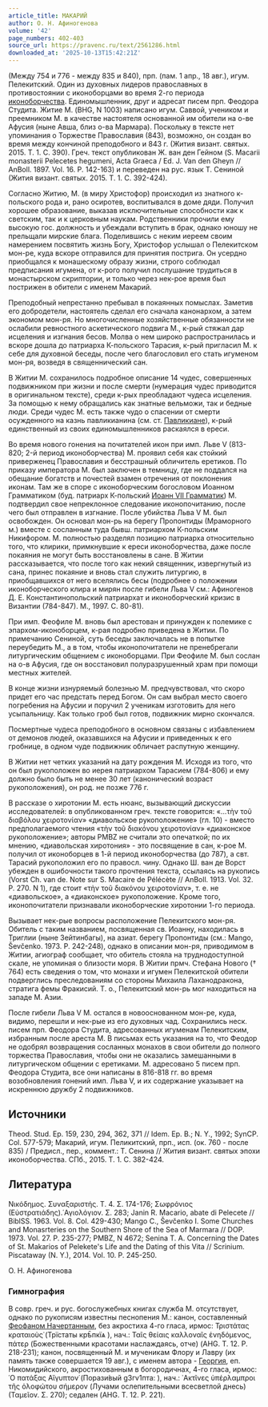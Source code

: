 ```yaml
---
article_title: МАКАРИЙ
author: О. Н. Афиногенова
volume: '42'
page_numbers: 402-403
source_url: https://pravenc.ru/text/2561286.html
downloaded_at: '2025-10-13T15:42:21Z'
---
```


(Между 754 и 776 - между 835 и 840), прп. (пам. 1 апр., 18 авг.), игум. Пелекитский. Один из духовных лидеров православных в противостоянии с иконоборцами во время 2-го периода [иконоборчества](https://pravenc.ru/text/иконоборчества.html). Единомышленник, друг и адресат писем прп. Феодора Студита. Житие М. (BHG, N 1003) написано игум. Саввой, учеником и преемником М. в качестве настоятеля основанной им обители на о-ве Афусия (ныне Авша, близ о-ва Мармара). Поскольку в тексте нет упоминания о Торжестве Православия (843), возможно, он создан во время между кончиной преподобного и 843 г. (Жития визант. святых. 2015. Т. 1. С. 390). Греч. текст опубликован Ж. ван ден Гейном (S. Macarii monasterii Pelecetes hegumeni, Acta Graeca / Ed. J. Van den Gheyn // AnBoll. 1897. Vol. 16. P. 142-163) и переведен на рус. язык Т. Сениной (Жития визант. святых. 2015. Т. 1. С. 392-424).

Согласно Житию, М. (в миру Христофор) происходил из знатного к-польского рода и, рано осиротев, воспитывался в доме дяди. Получил хорошее образование, выказав исключительные способности как к светским, так и к церковным наукам. Родственники прочили ему высокую гос. должность и убеждали вступить в брак, однако юношу не прельщали мирские блага. Поделившись с неким иереем своим намерением посвятить жизнь Богу, Христофор услышал о Пелекитском мон-ре, куда вскоре отправился для принятия пострига. Он усердно приобщался к монашескому образу жизни, строго соблюдал предписания игумена, от к-рого получил послушание трудиться в монастырском скриптории, и только через нек-рое время был пострижен в обители с именем Макарий.

Преподобный непрестанно пребывал в покаянных помыслах. Заметив его добродетели, настоятель сделал его сначала канонархом, а затем экономом мон-ря. Но многочисленные хозяйственные обязанности не ослабили ревностного аскетического подвига М., к-рый стяжал дар исцеления и изгнания бесов. Молва о нем широко распространилась и вскоре дошла до патриарха К-польского Тарасия, к-рый пригласил М. к себе для духовной беседы, после чего благословил его стать игуменом мон-ря, возведя в священнический сан.

В Житии М. сохранилось подробное описание 14 чудес, совершенных подвижником при жизни и после смерти (нумерация чудес приводится в оригинальном тексте), среди к-рых преобладают чудеса исцеления. За помощью к нему обращались как знатные вельможи, так и бедные люди. Среди чудес М. есть также чудо о спасении от смерти осужденного на казнь павликианина (см. ст. [Павликиане](https://pravenc.ru/text/Павликиане.html)), к-рый единственный из своих единомышленников раскаялся в ереси.

Во время нового гонения на почитателей икон при имп. Льве V (813-820; 2-й период иконоборчества) М. проявил себя как стойкий приверженец Православия и бесстрашный обличитель еретиков. По приказу императора М. был заключен в темницу, где не поддался на обещание богатств и почестей взамен отречения от поклонения иконам. Там же в споре с иконоборческим богословом Иоанном Грамматиком (буд. патриарх К-польский [Иоанн VII Грамматик](<https://pravenc.ru/text/Иоанн VII Грамматик.html>)) М. подтвердил свое непреклонное следование иконопочитанию, после чего был отправлен в изгнание. После убийства Льва V М. был освобожден. Он основал мон-рь на берегу Пропонтиды (Мраморного м.) вместе с сосланным туда бывш. патриархом К-польским Никифором. М. полностью разделял позицию патриарха относительно того, что клирики, примкнувшие к ереси иконоборчества, даже после покаяния не могут быть восстановлены в сане. В Житии рассказывается, что после того как некий священник, извергнутый из сана, принес покаяние и вновь стал служить литургию, в приобщавшихся от него вселялись бесы (подробнее о положении иконоборческого клира и мирян после гибели Льва V см.: Афиногенов Д. Е. Константинопольский патриархат и иконоборческий кризис в Византии (784-847). М., 1997. С. 80-81).

При имп. Феофиле М. вновь был арестован и принужден к полемике с эпархом-иконоборцем, к-рая подробно приведена в Житии. По примечанию Сениной, суть беседы заключалась не в попытке переубедить М., а в том, чтобы иконопочитатели не пренебрегали литургическим общением с иконоборцами. При Феофиле М. был сослан на о-в Афусия, где он восстановил полуразрушенный храм при помощи местных жителей.

В конце жизни изнуряемый болезнью М. предчувствовал, что скоро придет его час предстать перед Богом. Он сам выбрал место своего погребения на Афусии и поручил 2 ученикам изготовить для него усыпальницу. Как только гроб был готов, подвижник мирно скончался.

Посмертные чудеса преподобного в основном связаны с избавлением от демонов людей, оказавшихся на Афусии и приведенных к его гробнице, в одном чуде подвижник обличает распутную женщину.

В Житии нет четких указаний на дату рождения М. Исходя из того, что он был рукоположен во иерея патриархом Тарасием (784-806) и ему должно было быть не менее 30 лет (канонический возраст рукоположения), он род. не позже 776 г.

В рассказе о хиротонии М. есть нюанс, вызывающий дискуссии исследователей: в опубликованном греч. тексте говорится: «...τὴν τοῦ διαβόλου χειροτονίαν» «диавольское рукоположение» (гл. 10) - вместо предполагаемого чтения «τὴν τοῦ διακόνου χειροτονίαν» «диаконское рукоположение»; авторы PMBZ не считали это опечаткой; по их мнению, «диавольская хиротония» - это посвящение в сан, к-рое М. получил от иконоборцев в 1-й период иконоборчества (до 787), а свт. Тарасий рукоположил его по правосл. чину. Однако Ш. ван де Ворст убежден в ошибочности такого прочтения текста, ссылаясь на рукопись (Vorst Ch. van de. Note sur S. Macaire de Pélécète // AnBoll. 1913. Vol. 32. P. 270. N 1), где стоит «τὴν τοῦ διακόνου χειροτονίαν», т. е. не «диавольское», а «диаконское» рукоположение. Кроме того, иконопочитатели признавали иконоборческие хиротонии 1-го периода.

Вызывает нек-рые вопросы расположение Пелекитского мон-ря. Обитель с таким названием, посвященная св. Иоанну, находилась в Триглии (ныне Зейтинбагы), на азиат. берегу Пропонтиды (см.: Mango, Ševčenko. 1973. P. 242-248), однако в описании мон-ря, приводимом в Житии, агиограф сообщает, что обитель стояла на труднодоступной скале, не упоминая о близости моря. В Житии прмч. Стефана Нового († 764) есть сведения о том, что монахи и игумен Пелекитской обители подверглись преследованиям со стороны Михаила Лаханодракона, стратига фемы Фракисий. Т. о., Пелекитский мон-рь мог находиться на западе М. Азии.

После гибели Льва V М. остался в новооснованном мон-ре, куда, видимо, перешли и нек-рые из его духовных чад. Сохранились неск. писем прп. Феодора Студита, адресованных игуменам Пелекитским, избранным после ареста М. В письмах есть указания на то, что Феодор не одобрял возвращения сосланных монахов в свои обители до полного торжества Православия, чтобы они не оказались замешанными в литургическом общении с еретиками. М. адресовано 5 писем прп. Феодора Студита, все они написаны в 816-818 гг. во время возобновления гонений имп. Льва V, и их содержание указывает на искреннюю дружбу 2 подвижников.

## Источники

Theod. Stud. Ep. 159, 230, 294, 362, 371 // Idem. Ep. B.; N. Y., 1992; SynCP. Col. 577-579; Макарий, игум. Пеликитский, прп., исп. (ок. 760 - после 835) / Предисл., пер., коммент.: Т. Сенина // Жития визант. святых эпохи иконоборчества. СПб., 2015. Т. 1. С. 382-424.

## Литература

Νικόδημος. Συναξαριστής. Τ. 4. Σ. 174-176; Σωφρόνιος (Εὐστρατιάδης).῾Αγιολόγιον. Σ. 283; Janin R. Macario, abate di Pelecete // BiblSS. 1963. Vol. 8. Col. 429-430; Mango C., Ševčenko I. Some Churches and Monasrteries on the Southern Shore of the Sea of Marmara // DOP. 1973. Vol. 27. P. 235-277; PMBZ, N 4672; Senina T. A. Concerning the Dates of St. Makarios of Pelekete's Life and the Dating of this Vita // Scrinium. Piscataway (N. Y.), 2014. Vol. 10. P. 245-250.

О. Н. Афиногенова 

### Гимнография

В совр. греч. и рус. богослужебных книгах служба М. отсутствует, однако по рукописям известны песнопения М.: канон, составленный [Феофаном Начертанным](<https://pravenc.ru/text/Феофан Начертанный.html>), без акростиха 4-го гласа, ирмос: Τριστάτας κραταιοὺς̇ (<span class="cu">Трїстаты</span> <span class="cu">крѣ̑пкїѧ</span> ), нач.: Ταῖς θείαις καλλοναῖς ἐνηδόμενος, πάτερ (Божественными красотами наслаждаясь, отче) (AHG. T. 12. P. 218-231); канон, посвященный М. и мученикам Флору и Лавру (их память также совершается 19 авг.), с именем автора - [Георгия](https://pravenc.ru/text/Георгий.html), еп. Никомидийского, акростихованным в богородичнах, 4-го гласа, ирмос: ῾Ο πατάξας Αἴγυπτον̇ (<span class="cu">Порази́вый</span> <span class="cu">g3гv1пта:</span> ), нач.: ᾿Ακτῖνες ὑπέρλαμπροι τῆς ὁλοφώτου σήμερον (Лучами ослепительными всесветлой днесь) (Ταμεῖον. Σ. 270); седален (AHG. T. 12. P. 221).
